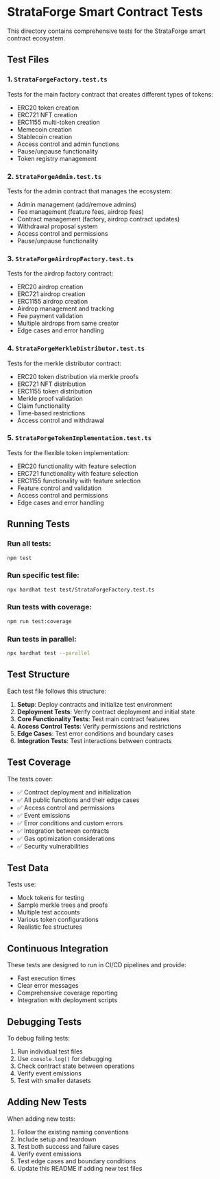 # StrataForge Smart Contract Tests

This directory contains comprehensive tests for the StrataForge smart contract ecosystem.

## Test Files

### 1. `StrataForgeFactory.test.ts`
Tests for the main factory contract that creates different types of tokens:
- ERC20 token creation
- ERC721 NFT creation  
- ERC1155 multi-token creation
- Memecoin creation
- Stablecoin creation
- Access control and admin functions
- Pause/unpause functionality
- Token registry management

### 2. `StrataForgeAdmin.test.ts`
Tests for the admin contract that manages the ecosystem:
- Admin management (add/remove admins)
- Fee management (feature fees, airdrop fees)
- Contract management (factory, airdrop contract updates)
- Withdrawal proposal system
- Access control and permissions
- Pause/unpause functionality

### 3. `StrataForgeAirdropFactory.test.ts`
Tests for the airdrop factory contract:
- ERC20 airdrop creation
- ERC721 airdrop creation
- ERC1155 airdrop creation
- Airdrop management and tracking
- Fee payment validation
- Multiple airdrops from same creator
- Edge cases and error handling

### 4. `StrataForgeMerkleDistributor.test.ts`
Tests for the merkle distributor contract:
- ERC20 token distribution via merkle proofs
- ERC721 NFT distribution
- ERC1155 token distribution
- Merkle proof validation
- Claim functionality
- Time-based restrictions
- Access control and withdrawal

### 5. `StrataForgeTokenImplementation.test.ts`
Tests for the flexible token implementation:
- ERC20 functionality with feature selection
- ERC721 functionality with feature selection
- ERC1155 functionality with feature selection
- Feature control and validation
- Access control and permissions
- Edge cases and error handling

## Running Tests

### Run all tests:
```bash
npm test
```

### Run specific test file:
```bash
npx hardhat test test/StrataForgeFactory.test.ts
```

### Run tests with coverage:
```bash
npm run test:coverage
```

### Run tests in parallel:
```bash
npx hardhat test --parallel
```

## Test Structure

Each test file follows this structure:
1. **Setup**: Deploy contracts and initialize test environment
2. **Deployment Tests**: Verify contract deployment and initial state
3. **Core Functionality Tests**: Test main contract features
4. **Access Control Tests**: Verify permissions and restrictions
5. **Edge Cases**: Test error conditions and boundary cases
6. **Integration Tests**: Test interactions between contracts

## Test Coverage

The tests cover:
- ✅ Contract deployment and initialization
- ✅ All public functions and their edge cases
- ✅ Access control and permissions
- ✅ Event emissions
- ✅ Error conditions and custom errors
- ✅ Integration between contracts
- ✅ Gas optimization considerations
- ✅ Security vulnerabilities

## Test Data

Tests use:
- Mock tokens for testing
- Sample merkle trees and proofs
- Multiple test accounts
- Various token configurations
- Realistic fee structures

## Continuous Integration

These tests are designed to run in CI/CD pipelines and provide:
- Fast execution times
- Clear error messages
- Comprehensive coverage reporting
- Integration with deployment scripts

## Debugging Tests

To debug failing tests:
1. Run individual test files
2. Use `console.log()` for debugging
3. Check contract state between operations
4. Verify event emissions
5. Test with smaller datasets

## Adding New Tests

When adding new tests:
1. Follow the existing naming conventions
2. Include setup and teardown
3. Test both success and failure cases
4. Verify event emissions
5. Test edge cases and boundary conditions
6. Update this README if adding new test files
